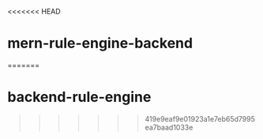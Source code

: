 <<<<<<< HEAD
# mern-rule-engine-backend
=======
# backend-rule-engine
>>>>>>> 419e9eaf9e01923a1e7eb65d7995ea7baad1033e
